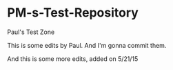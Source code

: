 # PM-s-Test-Repository
Paul's Test Zone

This is some edits by Paul. And I'm gonna commit them.

And this is some more edits, added on 5/21/15

